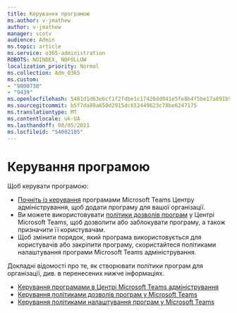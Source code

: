 ```yaml
---
title: Керування програмою
ms.author: v-jmathew
author: v-jmathew
manager: scotv
audience: Admin
ms.topic: article
ms.service: o365-administration
ROBOTS: NOINDEX, NOFOLLOW
localization_priority: Normal
ms.collection: Adm_O365
ms.custom:
- "9000730"
- "9439"
ms.openlocfilehash: 5481d1d63e6cf1f2fdbe1c17420dd041e5fe8b4f5be17a891b9e0bf871d27baf
ms.sourcegitcommit: b5f7da89a650d2915dc652449623c78be6247175
ms.translationtype: MT
ms.contentlocale: uk-UA
ms.lasthandoff: 08/05/2021
ms.locfileid: "54002105"
---
```

# <a name="how-to-manage-an-app"></a>Керування програмою

Щоб керувати програмою:

- [Почніть із керування](https://admin.teams.microsoft.com/policies/manage-apps) програмами Microsoft Teams Центру адміністрування, щоб додати програму для вашої організації.
- Ви можете використовувати [політики дозволів програм](https://admin.teams.microsoft.com/policies/app-permission) у Центрі Microsoft Teams, щоб дозволити або заблокувати програму, а також призначити її користувачам.
- Щоб змінити порядок, який програма використовується для користувачів [](https://admin.teams.microsoft.com/policies/app-setup) або закріпити програму, скористайтеся політиками налаштування програми Microsoft Teams адміністрування.

Докладні відомості про те, як створювати політики програм для організації, див. в перенесених нижче інформаціях.

- [Керування програмами в Центрі Microsoft Teams адміністрування](https://docs.microsoft.com/MicrosoftTeams/manage-apps)
- [Керування політиками дозволів програм у Microsoft Teams](https://docs.microsoft.com/microsoftteams/teams-app-permission-policies)
- [Керування політиками налаштування програм у Microsoft Teams](https://docs.microsoft.com/microsoftteams/teams-app-setup-policies)
